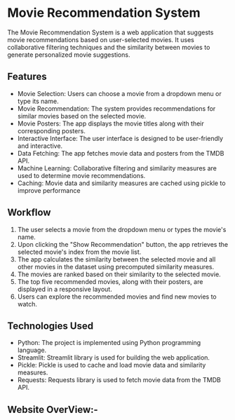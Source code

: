 # Movie Recommendation System

The Movie Recommendation System is a web application that suggests movie recommendations based on user-selected movies. It uses collaborative filtering techniques and the similarity between movies to generate personalized movie suggestions.

##  Features 
  - Movie Selection: Users can choose a movie from a dropdown menu or type its name.
  - Movie Recommendation: The system provides recommendations for similar movies based on the selected movie.
  - Movie Posters: The app displays the movie titles along with their corresponding posters.
  - Interactive Interface: The user interface is designed to be user-friendly and interactive.
  - Data Fetching: The app fetches movie data and posters from the TMDB API.
  - Machine Learning: Collaborative filtering and similarity measures are used to determine movie recommendations.
  - Caching: Movie data and similarity measures are cached using pickle to improve performance

## Workflow

1) The user selects a movie from the dropdown menu or types the movie's name.
2) Upon clicking the "Show Recommendation" button, the app retrieves the selected movie's index from the movie list.
3) The app calculates the similarity between the selected movie and all other movies in the dataset using precomputed similarity measures.
4) The movies are ranked based on their similarity to the selected movie.
5) The top five recommended movies, along with their posters, are displayed in a responsive layout.
6) Users can explore the recommended movies and find new movies to watch.

## Technologies Used
- Python: The project is implemented using Python programming language.
- Streamlit: Streamlit library is used for building the web application.
- Pickle: Pickle is used to cache and load movie data and similarity measures.
- Requests: Requests library is used to fetch movie data from the TMDB API.

## Website OverView:-

